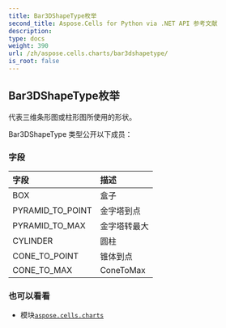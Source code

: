 ```yaml
---
title: Bar3DShapeType枚举
second_title: Aspose.Cells for Python via .NET API 参考文献
description:
type: docs
weight: 390
url: /zh/aspose.cells.charts/bar3dshapetype/
is_root: false
---
```

## Bar3DShapeType枚举
代表三维条形图或柱形图所使用的形状。



Bar3DShapeType 类型公开以下成员：

### 字段
|字段|描述|
| :- | :- |
| BOX |盒子|
| PYRAMID_TO_POINT |金字塔到点|
| PYRAMID_TO_MAX |金字塔转最大|
| CYLINDER |圆柱|
| CONE_TO_POINT |锥体到点|
| CONE_TO_MAX |ConeToMax|



### 也可以看看
* 模块[`aspose.cells.charts`](..)
